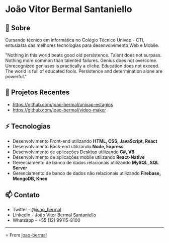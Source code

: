 # João Vitor Bermal Santaniello

## 🧐 Sobre
Cursando técnico em informática no Colégio Técnico Univap - CTI, entusiasta das melhores tecnologias para desenvolvimento Web e Mobile.

"Nothing in this world beats good old persistence. Talent does not surpass. Nothing more common than talented failures. Genius does not overcome. Unrecognized geniuses is practically a cliche. Education does not exceed. The world is full of educated fools. Persistence and determination alone are powerful."

## 🚀 Projetos Recentes

- https://github.com/joao-bermal/univap-estagios
- https://github.com/joao-bermal/video-maker

## ⚡ Tecnologias
- Desenvolvimento Front-end utilizando **HTML, CSS, JavaScript, React**
- Desenvolvimento Back-end utilizando **Node, Express**
- Desenvolvimento de aplicações Desktop utilizando **C#, VB**
- Desenvolvimento de aplicações mobile utilizando **React-Native**
- Gerenciamento de banco de dados relacionais utilizando **MySQL, SQL Server**
- Gerenciamento de banco de dados não relacionais utilizando **Firebase, MongoDB, Knex**

## 📫 Contato
- Twitter - [@joao_bermal](https://twitter.com/jao_bermal)
- LinkedIn - [João Vitor Bermal Santaniello](https://www.linkedin.com/in/joão-vitor-bermal-santaniello-709a2a1b2)
- Whatsapp - +55 (12) 99115-8100

---
⭐️ From [joao-bermal](https://github.com/joao-bermal)

<!--
**joao-bermal/joao-bermal** is a ✨ _special_ ✨ repository because its `README.md` (this file) appears on your GitHub profile.

Here are some ideas to get you started:

- 🔭 I’m currently working on ...
- 🌱 I’m currently learning ...
- 👯 I’m looking to collaborate on ...
- 🤔 I’m looking for help with ...
- 💬 Ask me about ...
- 📫 How to reach me: ...
- 😄 Pronouns: ...
- ⚡ Fun fact: ...
-->
